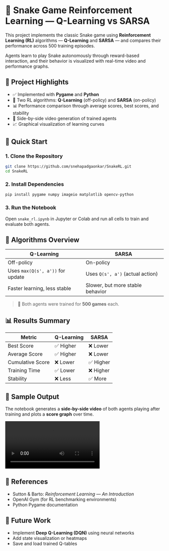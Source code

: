 
# 🐍 Snake Game Reinforcement Learning — Q-Learning vs SARSA

This project implements the classic Snake game using **Reinforcement Learning (RL)** algorithms — **Q-Learning** and **SARSA** — and compares their performance across 500 training episodes.

Agents learn to play Snake autonomously through reward-based interaction, and their behavior is visualized with real-time video and performance graphs.

## 📌 Project Highlights

- ✅ Implemented with **Pygame** and **Python**
- 🧠 Two RL algorithms: **Q-Learning** (off-policy) and **SARSA** (on-policy)
- 📊 Performance comparison through average scores, best scores, and stability
- 🎥 Side-by-side video generation of trained agents
- 📈 Graphical visualization of learning curves


## 🚀 Quick Start

### 1. Clone the Repository
```bash
git clone https://github.com/snehapadgaonkar/SnakeRL.git
cd SnakeRL
```

### 2. Install Dependencies
```bash
pip install pygame numpy imageio matplotlib opencv-python
```

### 3. Run the Notebook
Open `snake_rl.ipynb` in Jupyter or Colab and run all cells to train and evaluate both agents.

## 🤖 Algorithms Overview

| Q-Learning                         | SARSA                              |
|-----------------------------------|------------------------------------|
| Off-policy                        | On-policy                          |
| Uses `max(Q(s', a'))` for update | Uses `Q(s', a')` (actual action)   |
| Faster learning, less stable      | Slower, but more stable behavior   |

> 🔁 Both agents were trained for **500 games** each.

## 📊 Results Summary

| Metric                  | Q-Learning | SARSA     |
|-------------------------|------------|-----------|
| Best Score              | ✅ Higher  | ❌ Lower  |
| Average Score           | ✅ Higher  | ❌ Lower  |
| Cumulative Score        | ❌ Lower   | ✅ Higher |
| Training Time           | ✅ Lower   | ❌ Higher |
| Stability               | ❌ Less    | ✅ More   |

## 🎥 Sample Output

The notebook generates a **side-by-side video** of both agents playing after training and plots a **score graph** over time.

<video controls>
  <source src="video.mp4" type="video/mp4">
  Your browser does not support the video tag.
</video>

## 📝 References

- Sutton & Barto: *Reinforcement Learning — An Introduction*
- OpenAI Gym (for RL benchmarking environments)
- Python Pygame documentation


## 📌 Future Work

- Implement **Deep Q-Learning (DQN)** using neural networks
- Add state visualization or heatmaps
- Save and load trained Q-tables
